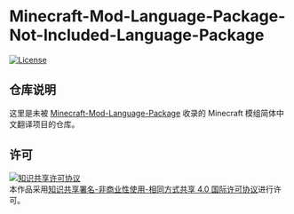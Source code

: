 <!-- markdownlint-disable MD033 -->
# Minecraft-Mod-Language-Package-Not-Included-Language-Package

[![License](https://img.shields.io/badge/license-CC%20BY--NC--SA%204.0-blue)](https://gitee.com/ShaBaiTianCN/Minecraft-Mod-Language-Package-Not-Included-Language-Package/blob/master/LICENSE)

## 仓库说明

这里是未被 [Minecraft-Mod-Language-Package](https://github.com/CFPAOrg/Minecraft-Mod-Language-Package) 收录的 Minecraft 模组简体中文翻译项目的仓库。

## 许可

<a rel="license" href="http://creativecommons.org/licenses/by-nc-sa/4.0/"><img alt="知识共享许可协议" style="border-width:0" src="https://i.creativecommons.org/l/by-nc-sa/4.0/88x31.png" /></a><br />本作品采用<a rel="license" href="http://creativecommons.org/licenses/by-nc-sa/4.0/">知识共享署名-非商业性使用-相同方式共享 4.0 国际许可协议</a>进行许可。
